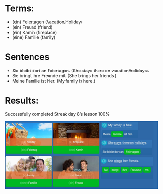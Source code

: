 # Terms:
* (ein) Feiertagen (Vacation/Holiday) 
* (ein) Freund (friend) 
* (ein) Kamin (fireplace)
* (eine) Familie (family) 

# Sentences 
* Sie bleibt dort an Feiertagen. (She stays there on vacation/holidays).
* Sie bringt ihre Freunde mit. (She brings her friends.) 
* Meine Familie ist hier. (My family is here.)

# Results:
Successfully completed Streak day 8's lesson 100%

![results](https://github.com/EO4wellness/T-I-L/blob/main/polyglot/aleman/images/2020-12-25-terms.jpg)
